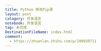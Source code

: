 ```yaml
---
title: Python 修改Pip源
layout: post
catagory: 开发语言
notebook: 开发语言
tag: 未完成
DestinationFileName: index.html
comment:
  - https://zhuanlan.zhihu.com/p/109939711
---
```

